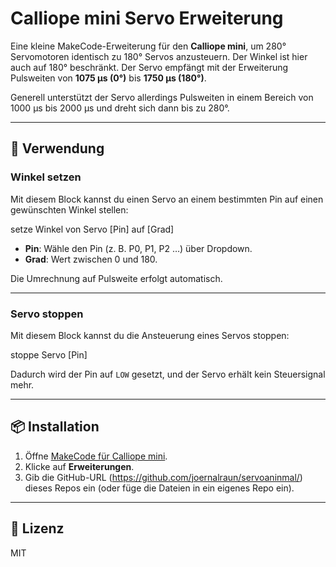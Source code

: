# Calliope mini Servo Erweiterung

Eine kleine MakeCode-Erweiterung für den **Calliope mini**, um 280° Servomotoren identisch zu 180° Servos anzusteuern. 
Der Winkel ist hier auch auf 180° beschränkt.
Der Servo empfängt mit der Erweiterung Pulsweiten von **1075 µs (0°)** bis **1750 µs (180°)**. 

Generell unterstützt der Servo allerdings Pulsweiten in einem Bereich von 1000 µs bis 2000 µs und dreht sich dann bis zu 280°.

---

## 🚀 Verwendung

### Winkel setzen
Mit diesem Block kannst du einen Servo an einem bestimmten Pin auf einen gewünschten Winkel stellen:

setze Winkel von Servo [Pin] auf [Grad]

- **Pin**: Wähle den Pin (z. B. P0, P1, P2 …) über Dropdown.  
- **Grad**: Wert zwischen 0 und 180.  

Die Umrechnung auf Pulsweite erfolgt automatisch.

---

### Servo stoppen
Mit diesem Block kannst du die Ansteuerung eines Servos stoppen:

stoppe Servo [Pin]

Dadurch wird der Pin auf `LOW` gesetzt, und der Servo erhält kein Steuersignal mehr.

---

## 📦 Installation
1. Öffne [MakeCode für Calliope mini](https://makecode.calliope.cc/).  
2. Klicke auf **Erweiterungen**.  
3. Gib die GitHub-URL (https://github.com/joernalraun/servoaninmal/) dieses Repos ein (oder füge die Dateien in ein eigenes Repo ein).  

---

## 📜 Lizenz
MIT
